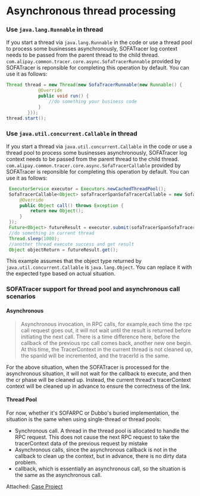 # Asynchronous thread processing

### Use `java.lang.Runnable` in thread

If you start a thread via `java.lang.Runnable` in the code or use a thread pool to process some businesses asynchronously, SOFATracer log context needs to be passed from the parent thread to the child thread. `com.alipay.common.tracer.core.async.SofaTracerRunnable` provided by SOFATracer is reponsible for completing this operation by default. You can use it as follows:

```java
Thread thread = new Thread(new SofaTracerRunnable(new Runnable() {
            @Override
            public void run() {
                //do something your business code
            }
        }));
thread.start();
```

### Use `java.util.concurrent.Callable` in thread

If you start a thread via `java.util.concurrent.Callable` in the code or use a thread pool to process some businesses asynchronously, SOFATracer log context needs to be passed from the parent thread to the child thread. `com.alipay.common.tracer.core.async.SofaTracerCallable` provided by SOFATracer  is reponsible for completing this operation by default. You can use it as follows:

```java
 ExecutorService executor = Executors.newCachedThreadPool();
 SofaTracerCallable<Object> sofaTracerSpanSofaTracerCallable = new SofaTracerCallable<Object>(new Callable<Object>() {
     @Override
     public Object call() throws Exception {
         return new Object();
     }
 });
 Future<Object> futureResult = executor.submit(sofaTracerSpanSofaTracerCallable);
 //do something in current thread
 Thread.sleep(1000);
 //another thread execute success and get result
 Object objectReturn = futureResult.get();
```

This example assumes that the object type returned by `java.util.concurrent.Callable` is `java.lang.Object`. You can replace it with the expected type based on actual situation.

### SOFATracer support for thread pool and asynchronous call scenarios

#### Asynchronous

> Asynchronous invocation, in RPC calls, for example,each time the rpc call request goes out, it will not wait until the result is returned before initiating the next call. There is a time difference here, before the callback of the previous rpc call comes back, another new one begin. At this time, the TracerContext in the current thread is not cleaned up, the spanId will be incremented, and the tracerId is the same.

For the above situation, when the SOFATracer is processed for the asynchronous situation, it will not wait for the callback to execute, and then the cr phase will be cleaned up. Instead, the current thread's tracerContext context will be cleaned up in advance to ensure the correctness of the link.

#### Thread Pool

For now, whether it's SOFARPC or Dubbo's buried implementation, the situation is the same when using single-thread or thread pools:

* Synchronous call. A thread in the thread pool is allocated to handle the RPC request. This does not cause the next RPC request to take the tracerContext data of the previous request by mistake
* Asynchronous calls, since the asynchronous callback is not in the callback to clean up the context, but in advance, there is no dirty data problem.
* callback, which is essentially an asynchronous call, so the situation is the same as the asynchronous call.

Attached: [Case Project](https://github.com/glmapper/sofa-tracer-concurrence-parent)